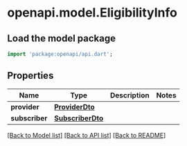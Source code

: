 # openapi.model.EligibilityInfo

## Load the model package
```dart
import 'package:openapi/api.dart';
```

## Properties
Name | Type | Description | Notes
------------ | ------------- | ------------- | -------------
**provider** | [**ProviderDto**](ProviderDto.md) |  | 
**subscriber** | [**SubscriberDto**](SubscriberDto.md) |  | 

[[Back to Model list]](../README.md#documentation-for-models) [[Back to API list]](../README.md#documentation-for-api-endpoints) [[Back to README]](../README.md)


